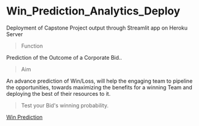 # Win_Prediction_Analytics_Deploy
Deployment of Capstone Project output through Streamlit app  on Heroku Server

> Function

Prediction of the Outcome of a Corporate Bid..

> Aim 

 An advance prediction of Win/Loss, will help the engaging team to pipeline the opportunities, towards maximizing the benefits for a winning Team and
 deploying the best of their resources to it.

>Test your Bid's winning probability.

[Win Prediction][1]


[1]:https://winprediction.herokuapp.com/   "Win Prediction"

